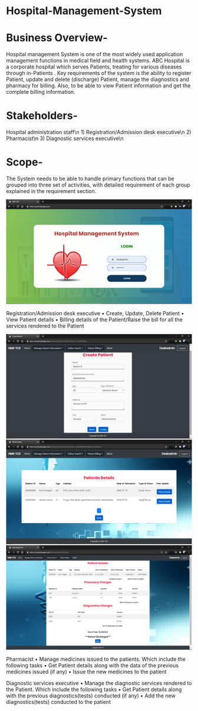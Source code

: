 # Hospital-Management-System


# Business Overview-

  Hospital management System is one of the most widely used application management functions in medical field and health systems.
  ABC Hospital is a corporate hospital which serves Patients, treating for various diseases through in-Patients . Key requirements of the system is the ability to register Patient, update and delete (discharge) Patient, manage the diagnostics and pharmacy for billing. Also, to be able to view Patient information and get the complete billing information.
  
# Stakeholders-

  Hospital administration staff\n
    1) Registration/Admission desk executive\n
    2) Pharmacist\n
    3) Diagnostic services executive\n
  
# Scope-
  
  The System needs to be able to handle primary functions that can be grouped into three set
  of activities, with detailed requirement of each group explained in the requirement section.

  ![Alt text](/Screenshots/Home-min.png?raw=true "Home Page")
  
  Registration/Admission desk executive
    • Create, Update, Delete Patient
    • View Patient details
    • Billing details of the Patient/Raise the bill for all the services rendered to the Patient

  ![Alt text](/Screenshots/CreatePatient-min.png?raw=true "Create Patient")
  ![Alt text](/Screenshots/ViewPatient-min.png?raw=true "View Patient")
  ![Alt text](/Screenshots/FinalBilling2-min.png?raw=true "Create Patient")

  
   Pharmacist
    • Manage medicines issued to the patients. Which include the following tasks
    • Get Patient details along with the data of the previous medicines issued (if any)
    • Issue the new medicines to the patient
   
  Diagnostic services executive
    • Manage the diagnostic services rendered to the Patient. Which include the following
    tasks
    • Get Patient details along with the previous diagnostics(tests) conducted (if any)
    • Add the new diagnostics(tests) conducted to the patient

